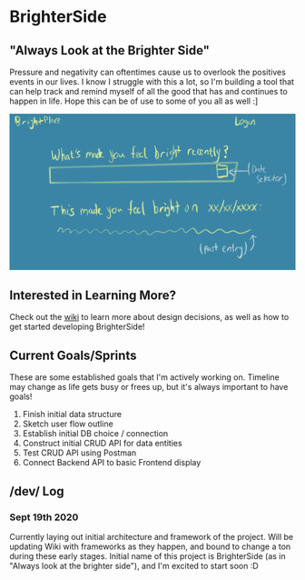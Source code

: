 # BrighterSide

## "Always Look at the Brighter Side"
Pressure and negativity can oftentimes cause us to overlook the positives events in our lives. I know I struggle with this a lot, so I'm building a tool that can help track and remind myself of all the good that has and continues to happen in life. Hope this can be of use to some of you all as well :]

<div align="center">
    <img src="./docs/design-sketches/main_screen_initial_sketch.png"
         alt="Image of Home Screen"/>
         <! -- width="1980" height="1080" border="10" --> 
</div>

## Interested in Learning More?
Check out the [wiki](https://github.com/andrewpollack/brighter-side/wiki) to learn more about design decisions, as well as how to get started developing BrighterSide!

## Current Goals/Sprints
These are some established goals that I'm actively working on. Timeline may change as life gets busy or frees up, but it's always important to have goals!
1. Finish initial data structure
2. Sketch user flow outline
3. Establish initial DB choice / connection
4. Construct initial CRUD API for data entities
5. Test CRUD API using Postman
6. Connect Backend API to basic Frontend display


## /dev/ Log
### Sept 19th 2020

Currently laying out initial architecture and framework of the project. Will be updating Wiki with frameworks as they happen, and bound to change a ton during these early stages. Initial name of this project is BrighterSide (as in "Always look at the brighter side"), and I'm excited to start soon :D
